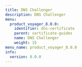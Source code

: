 ```yaml
---
title: DNS Challenger
description: DNS Challenger
menu:
  product_voyager_8.0.0:
    identifier: dns-certificate
    parent: certificate-guides
    name: DNS Challenger
    weight: 15
menu_name: product_voyager_8.0.0
info:
  version: 8.0.0
---
```


